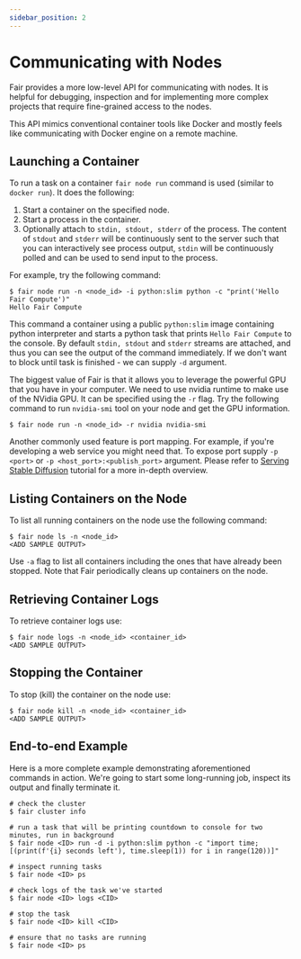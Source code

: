 ```yaml
---
sidebar_position: 2
---
```


# Communicating with Nodes

Fair provides a more low-level API for communicating with nodes.
It is helpful for debugging, inspection and for implementing more
complex projects that require fine-grained access to the nodes.

This API mimics conventional container tools like Docker and mostly
feels like communicating with Docker engine on a remote machine.

## Launching a Container

To run a task on a container `fair node run` command is used (similar to `docker run`).
It does the following:
1. Start a container on the specified node.
2. Start a process in the container.
3. Optionally attach to `stdin, stdout, stderr` of the process.
   The content of `stdout` and `stderr` will be continuously sent to the server 
   such that you can interactively see process output, `stdin` will be continuously
   polled and can be used to send input to the process.

For example, try the following command:
```shell
$ fair node run -n <node_id> -i python:slim python -c "print('Hello Fair Compute')"
Hello Fair Compute
```

This command a container using a public `python:slim` image containing python interpreter and
starts a python task that prints `Hello Fair Compute` to the console. By default `stdin, stdout`
and `stderr` streams are attached, and thus you can see the output of the command immediately.
If we don't want to block until task is finished - we can supply `-d` argument.

The biggest value of Fair is that it allows you to leverage the powerful GPU
that you have in your computer. We need to use nvidia runtime to make use of the 
NVidia GPU. It can be specified using the `-r` flag. Try the following command
to run `nvidia-smi` tool on your node and get the GPU information.
```shell
$ fair node run -n <node_id> -r nvidia nvidia-smi
```

Another commonly used feature is port mapping. For example, if you're developing
a web service you might need that. To expose port supply `-p <port>`
or `-p <host_port>:<publish_port>` argument. Please refer to [Serving Stable Diffusion](/docs/tutorials/serving-stable-diffusion)
tutorial for a more in-depth overview.

## Listing Containers on the Node

To list all running containers on the node use the following command:
```shell
$ fair node ls -n <node_id>
<ADD SAMPLE OUTPUT>
```

Use `-a` flag to list all containers including the ones that have already been
stopped. Note that Fair periodically cleans up containers on the node.

## Retrieving Container Logs

To retrieve container logs use:
```shell
$ fair node logs -n <node_id> <container_id>
<ADD SAMPLE OUTPUT>
```

## Stopping the Container

To stop (kill) the container on the node use:
```shell
$ fair node kill -n <node_id> <container_id>
<ADD SAMPLE OUTPUT>
```

## End-to-end Example

Here is a more complete example demonstrating aforementioned commands in
action. We're going to start some long-running job, inspect its output
and finally terminate it.

```shell
# check the cluster
$ fair cluster info

# run a task that will be printing countdown to console for two minutes, run in background
$ fair node <ID> run -d -i python:slim python -c "import time; [(print(f'{i} seconds left'), time.sleep(1)) for i in range(120))]"

# inspect running tasks
$ fair node <ID> ps

# check logs of the task we've started
$ fair node <ID> logs <CID>

# stop the task
$ fair node <ID> kill <CID>

# ensure that no tasks are running
$ fair node <ID> ps
```
